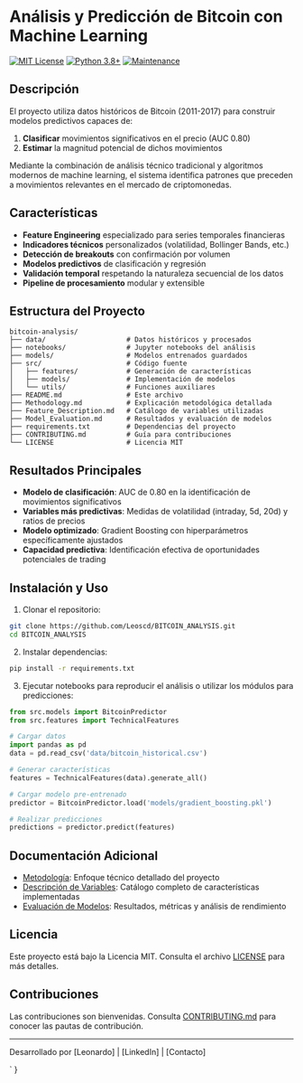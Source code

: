 # Análisis y Predicción de Bitcoin con Machine Learning

[![MIT License](https://img.shields.io/badge/License-MIT-blue.svg)](LICENSE)
[![Python 3.8+](https://img.shields.io/badge/python-3.8+-blue.svg)](https://www.python.org/downloads/)
[![Maintenance](https://img.shields.io/badge/Maintained%3F-yes-green.svg)](https://github.com/Leoscd/BITCOIN_ANALYSIS/graphs/commit-activity)
## Descripción

El proyecto utiliza datos históricos de Bitcoin (2011-2017) para construir modelos predictivos capaces de:

1. **Clasificar** movimientos significativos en el precio (AUC 0.80)
2. **Estimar** la magnitud potencial de dichos movimientos

Mediante la combinación de análisis técnico tradicional y algoritmos modernos de machine learning, el sistema identifica patrones que preceden a movimientos relevantes en el mercado de criptomonedas.

## Características

- **Feature Engineering** especializado para series temporales financieras
- **Indicadores técnicos** personalizados (volatilidad, Bollinger Bands, etc.)
- **Detección de breakouts** con confirmación por volumen
- **Modelos predictivos** de clasificación y regresión
- **Validación temporal** respetando la naturaleza secuencial de los datos
- **Pipeline de procesamiento** modular y extensible

## Estructura del Proyecto

```
bitcoin-analysis/
├── data/                    # Datos históricos y procesados
├── notebooks/               # Jupyter notebooks del análisis
├── models/                  # Modelos entrenados guardados
├── src/                     # Código fuente 
│   ├── features/            # Generación de características
│   ├── models/              # Implementación de modelos
│   └── utils/               # Funciones auxiliares
├── README.md                # Este archivo
├── Methodology.md           # Explicación metodológica detallada
├── Feature_Description.md   # Catálogo de variables utilizadas
├── Model_Evaluation.md      # Resultados y evaluación de modelos
├── requirements.txt         # Dependencias del proyecto
├── CONTRIBUTING.md          # Guía para contribuciones
└── LICENSE                  # Licencia MIT
```

## Resultados Principales

- **Modelo de clasificación**: AUC de 0.80 en la identificación de movimientos significativos
- **Variables más predictivas**: Medidas de volatilidad (intraday, 5d, 20d) y ratios de precios
- **Modelo optimizado**: Gradient Boosting con hiperparámetros específicamente ajustados
- **Capacidad predictiva**: Identificación efectiva de oportunidades potenciales de trading

## Instalación y Uso

1. Clonar el repositorio:
```bash
git clone https://github.com/Leoscd/BITCOIN_ANALYSIS.git
cd BITCOIN_ANALYSIS
```

2. Instalar dependencias:
```bash
pip install -r requirements.txt
```

3. Ejecutar notebooks para reproducir el análisis o utilizar los módulos para predicciones:
```python
from src.models import BitcoinPredictor
from src.features import TechnicalFeatures

# Cargar datos
import pandas as pd
data = pd.read_csv('data/bitcoin_historical.csv')

# Generar características
features = TechnicalFeatures(data).generate_all()

# Cargar modelo pre-entrenado
predictor = BitcoinPredictor.load('models/gradient_boosting.pkl')

# Realizar predicciones
predictions = predictor.predict(features)
```

## Documentación Adicional

- [Metodología](Methodology.md): Enfoque técnico detallado del proyecto
- [Descripción de Variables](Feature_Description.md): Catálogo completo de características implementadas
- [Evaluación de Modelos](Model_Evaluation.md): Resultados, métricas y análisis de rendimiento

## Licencia

Este proyecto está bajo la Licencia MIT. Consulta el archivo [LICENSE](LICENSE) para más detalles.

## Contribuciones

Las contribuciones son bienvenidas. Consulta [CONTRIBUTING.md](CONTRIBUTING.md) para conocer las pautas de contribución.

---

Desarrollado por [Leonardo] | [LinkedIn] | [Contacto]

`
}
